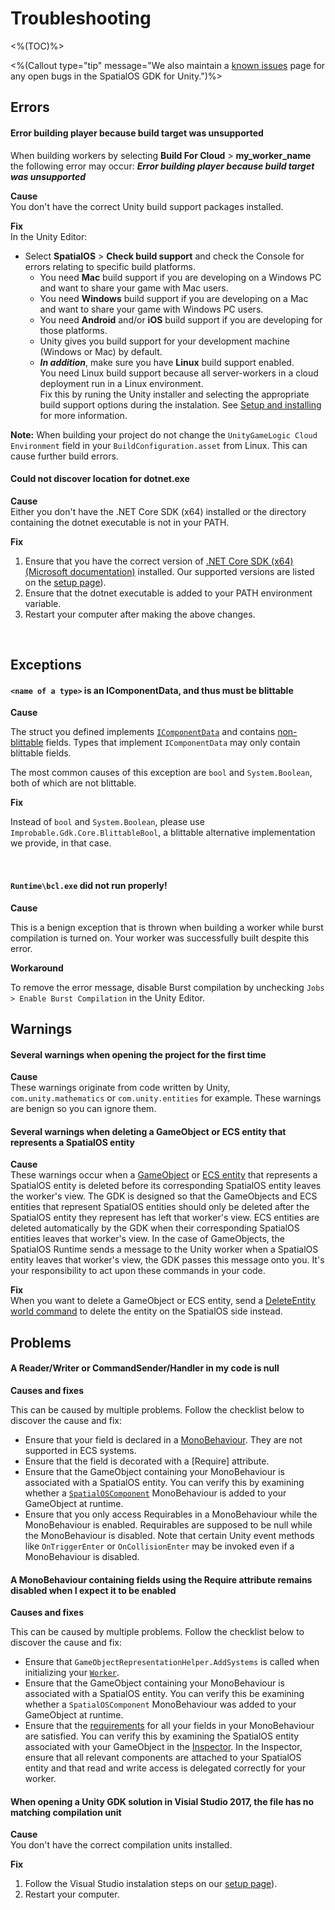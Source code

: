 [//]: # (TODO - tech writer pass)

# Troubleshooting

<%(TOC)%>

<%(Callout type="tip" message="We also maintain a [known issues]({{urlRoot}}/known-issues) page for any open bugs in the SpatialOS GDK for Unity.")%>

## Errors

#### Error building player because build target was unsupported

When building workers by selecting **Build For Cloud** > **my_worker_name** the following error may occur:
**_Error building player because build target was unsupported_**</br>

**Cause**<br/>
 You don't have the correct Unity build support packages installed.<br/>

**Fix**<br/>
 In the Unity Editor:

* Select **SpatialOS** > **Check build support** and check the Console for errors relating to specific build platforms. <br/>
  * You need **Mac** build support if you are developing on a Windows PC and want to share your game with Mac users.
  * You need **Windows** build support if you are developing on a Mac and want to share your game with Windows PC users.
  * You need **Android** and/or **iOS** build support if you are developing for those platforms.
  * Unity gives you build support for your development machine (Windows or Mac) by default.
  * _**In addition**_, make sure you have **Linux** build support enabled.<br/>
 You need Linux build support because all server-workers in a cloud deployment run in a Linux environment.
 <br/>Fix this by runing the Unity installer and selecting the appropriate build support options during the instalation. See [Setup and installing]({{urlRoot}}/setup-and-installing#set-up-your-machine) for more information.
 
 **Note:** When building your project do not change the `UnityGameLogic Cloud Environment` field in your `BuildConfiguration.asset` from Linux. This can cause further build errors.

#### Could not discover location for dotnet.exe

**Cause**<br/>
Either you don't have the .NET Core SDK (x64) installed or the directory containing the dotnet executable is not in your PATH.

**Fix**<br/>

1. Ensure that you have the correct version of [.NET Core SDK (x64)(Microsoft documentation)](https://www.microsoft.com/net/download/dotnet-core/) installed. Our supported versions are listed on the [setup page]({{urlRoot}}/setup-and-installing#set-up-your-machine)).
2. Ensure that the dotnet executable is added to your PATH environment variable.
3. Restart your computer after making the above changes.

<br/>

## Exceptions

#### `<name of a type>` is an IComponentData, and thus must be blittable

**Cause**<br/>

The struct you defined implements [`IComponentData`](https://github.com/Unity-Technologies/EntityComponentSystemSamples/blob/132f511a0f36d2bb422fc807cb3a808ea18d7df5/Documentation/content/ecs_in_detail.md#icomponentdata) and contains [non-blittable](https://docs.microsoft.com/en-us/dotnet/framework/interop/blittable-and-non-blittable-types) fields. Types that implement
`IComponentData` may only contain blittable fields.

The most common causes of this exception are `bool` and `System.Boolean`, both of which are not blittable.

**Fix**<br/>

 Instead of `bool` and `System.Boolean`, please use `Improbable.Gdk.Core.BlittableBool`, a blittable alternative implementation we provide, in that case.

<br/>

#### `Runtime\bcl.exe` did not run properly!

**Cause**<br/>

This is a benign exception that is thrown when building a worker while burst compilation is turned on. Your worker was successfully built despite this error.

**Workaround**<br/>

To remove the error message, disable Burst compilation by unchecking `Jobs > Enable Burst Compilation` in the Unity Editor.

## Warnings

#### Several warnings when opening the project for the first time

**Cause**<br/>
These warnings originate from code written by Unity, `com.unity.mathematics` or `com.unity.entities` for example. These warnings are benign so you can ignore them.

#### Several warnings when deleting a GameObject or ECS entity that represents a SpatialOS entity

**Cause**<br/>
These warnings occur when a [GameObject]({{urlRoot}}/content/glossary#gameobject) or [ECS entity]({{urlRoot}}/content/glossary#unity-ecs-entity) that represents a SpatialOS entity is deleted before its corresponding SpatialOS entity leaves the worker's view. The GDK is designed so that the GameObjects and ECS entities that represent SpatialOS entities should only be deleted after the SpatialOS entity they represent has left that worker's view. ECS entities are deleted automatically by the GDK when their corresponding SpatialOS entities leaves that worker's view. In the case of GameObjects, the SpatialOS Runtime sends a message to the Unity worker when a SpatialOS entity leaves that worker's view, the GDK passes this message onto you. It's your responsibility to act upon these commands in your code.

**Fix**<br/>
When you want to delete a GameObject or ECS entity, send a [DeleteEntity world command]({{urlRoot}}/content/gameobject/world-commands.md) to delete the entity on the SpatialOS side instead.

## Problems

#### A Reader/Writer or CommandSender/Handler in my code is null

**Causes and fixes**<br/>

This can be caused by multiple problems. Follow the checklist below to discover the cause and fix:

  * Ensure that your field is declared in a [MonoBehaviour]({{urlRoot}}/content/glossary#monobehaviour). They are not supported in ECS systems.
  * Ensure that the field is decorated with a [Require] attribute.
  * Ensure that the GameObject containing your MonoBehaviour is associated with a SpatialOS entity. You can verify this by examining whether a [`SpatialOSComponent`]({{urlRoot}}/content/glossary#spatialos-component) MonoBehaviour is added to your GameObject at runtime.
  * Ensure that you only access Requirables in a MonoBehaviour while the MonoBehaviour is enabled. Requirables are supposed to be null while the MonoBehaviour is disabled. Note that certain Unity event methods like `OnTriggerEnter` or `OnCollisionEnter` may be invoked even if a MonoBehaviour is disabled.

#### A MonoBehaviour containing fields using the Require attribute remains disabled when I expect it to be enabled

**Causes and fixes**<br/>

This can be caused by multiple problems. Follow the checklist below to discover the cause and fix:

  * Ensure that `GameObjectRepresentationHelper.AddSystems` is called when initializing your [`Worker`]({{urlRoot}}/content/glossary#worker).
  * Ensure that the GameObject containing your MonoBehaviour is associated with a SpatialOS entity. You can verify this be examining whether a `SpatialOSComponent` MonoBehaviour was added to your GameObject at runtime.
  * Ensure that the [requirements]({{urlRoot}}/content/gameobject/interact-spatialos-monobehaviours) for all your fields in your MonoBehaviour are satisfied. You can verify this by examining the SpatialOS entity associated with your GameObject in the [Inspector]({{urlRoot}}/content/glossary#inspector). In the Inspector, ensure that all relevant components are attached to your SpatialOS entity and that read and write access is delegated correctly for your worker.

#### When opening a Unity GDK solution in Visial Studio 2017, the file has no matching compilation unit

**Cause**<br/>
You don't have the correct compilation units installed.

**Fix**<br/>

1. Follow the Visual Studio instalation steps on our [setup page]({{urlRoot}}/setup-and-installing#set-up-your-machine)).
1. Restart your computer.